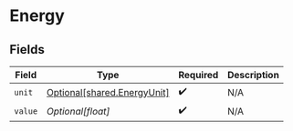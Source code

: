 # Energy


## Fields

| Field                                                                | Type                                                                 | Required                                                             | Description                                                          |
| -------------------------------------------------------------------- | -------------------------------------------------------------------- | -------------------------------------------------------------------- | -------------------------------------------------------------------- |
| `unit`                                                               | [Optional[shared.EnergyUnit]](undefined/models/shared/energyunit.md) | :heavy_check_mark:                                                   | N/A                                                                  |
| `value`                                                              | *Optional[float]*                                                    | :heavy_check_mark:                                                   | N/A                                                                  |